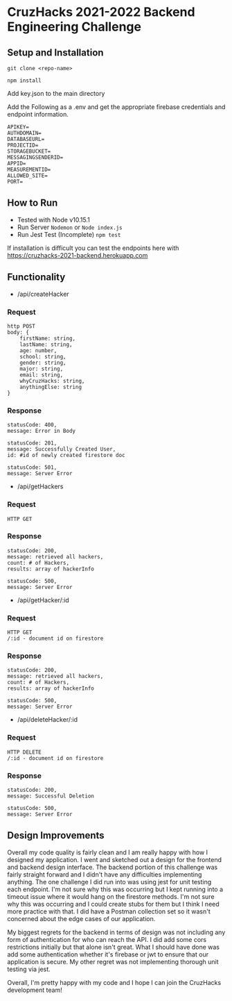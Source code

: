 # CruzHacks 2021-2022 Backend Engineering Challenge
## Setup and Installation

`git clone <repo-name>`

`npm install`

Add key.json to the main directory

Add the Following as a .env and get the appropriate firebase credentials and endpoint information.

```  
APIKEY=
AUTHDOMAIN=
DATABASEURL=
PROJECTID=
STORAGEBUCKET=
MESSAGINGSENDERID=
APPID=
MEASUREMENTID=
ALLOWED_SITE=
PORT=
```

## How to Run
   * Tested with Node v10.15.1
   * Run Server `Nodemon` or `Node index.js`
   * Run Jest Test (Incomplete) `npm test`


If installation is difficult you can test the endpoints here with 
https://cruzhacks-2021-backend.herokuapp.com

## Functionality
* /api/createHacker

### Request
```
http POST
body: {
    firstName: string,
    lastName: string,
    age: number,
    school: string,
    gender: string,
    major: string,
    email: string,
    whyCruzHacks: string,
    anythingElse: string
}
```

### Response

```
statusCode: 400,
message: Error in Body
```

```
statusCode: 201,
message: Successfully Created User,
id: #id of newly created firestore doc
```

```
statusCode: 501,
message: Server Error
```

* /api/getHackers
### Request
```
HTTP GET
```
### Response

```
statusCode: 200,
message: retrieved all hackers,
count: # of Hackers,
results: array of hackerInfo
```

```
statusCode: 500,
message: Server Error
```

* /api/getHacker/:id
### Request
```
HTTP GET
/:id - document id on firestore
```


### Response

```
statusCode: 200,
message: retrieved all hackers,
count: # of Hackers,
results: array of hackerInfo
```

```
statusCode: 500,
message: Server Error
```


* /api/deleteHacker/:id
### Request
```
HTTP DELETE
/:id - document id on firestore
```

### Response
```
statusCode: 200,
message: Successful Deletion
```

```
statusCode: 500,
message: Server Error
```

## Design Improvements
Overall my code quality is fairly clean and I am really happy with how I designed my application. I went and sketched out a design for the frontend and backend design interface. The backend portion of this challenge was fairly straight forward and I didn't have any difficulties implementing anything. The one challenge I did run into was using jest for unit testing each endpoint. I'm not sure why this was occurring but I kept running into a timeout issue where it would hang on the firestore methods. I'm not sure why this was occurring and I could create stubs for them but I think I need more practice with that. I did have a Postman collection set so it wasn't concerned about the edge cases of our application.

My biggest regrets for the backend in terms of design was not including any form of authentication for who can reach the API. I did add some cors restrictions initially but that alone isn't great. What I should have done was add some authentication whether it's firebase or jwt to ensure that our application is secure. My other regret was not implementing thorough unit testing via jest.

Overall, I'm pretty happy with my code and I hope I can join the CruzHacks development team!